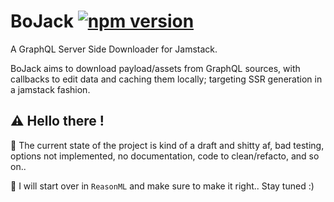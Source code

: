# BoJack [![npm version](https://badge.fury.io/js/bojack.svg)](https://badge.fury.io/js/bojack)
A GraphQL Server Side Downloader for Jamstack.

BoJack aims to download payload/assets from GraphQL sources, with callbacks to edit data and caching them locally; targeting SSR generation in a jamstack fashion.

## :warning: Hello there !

:poop: The current state of the project is kind of a draft and shitty af, bad testing, options not implemented, no documentation, code to clean/refacto, and so on..


:shower: I will start over in `ReasonML` and make sure to make it right.. Stay tuned :)  

